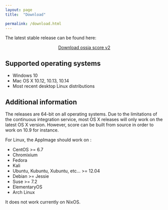 ```yaml
---
layout: page
title:  "Download"

permalink: /download.html
---
```

The latest stable release can be found here:
<p align="center">
<a href="https://github.com/OSSIA/score/releases/latest"  target="_blank" class="button" >Download ossia score v2</a>
</p>

<h2>Supported operating systems</h2>

* Windows 10
* Mac OS X 10.12, 10.13, 10.14
* Most recent desktop Linux distributions

<h2>Additional information</h2>

The releases are 64-bit on all operating systems.
Due to the limitations of the continuous integration service, most OS X releases will only work on the latest OS X version.
However, score can be built from source in order to work on 10.9 for instance.

For Linux, the AppImage should work on :
* CentOS >= 6.7
* Chromixium
* Fedora
* Kali
* Ubuntu, Kubuntu, Xubuntu, etc… >= 12.04
* Debian >= Jessie
* Suse >= 7.2
* ElementaryOS
* Arch Linux

It does not work currently on NixOS.
